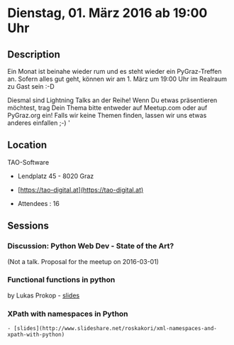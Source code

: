 # Dienstag, 01. März 2016 ab 19:00 Uhr

## Description

Ein Monat ist beinahe wieder rum und es steht wieder ein PyGraz-Treffen
an. Sofern alles gut geht, können wir am 1. März um 19:00 Uhr im Realraum zu
Gast sein :-D

Diesmal sind Lightning Talks an der Reihe! Wenn Du etwas präsentieren möchtest,
trag Dein Thema bitte entweder auf Meetup.com oder auf PyGraz.org ein! Falls wir
keine Themen finden, lassen wir uns etwas anderes einfallen ;-)
'

## Location

TAO-Software

- Lendplatz 45 - 8020 Graz
- [https://tao-digital.at](https://tao-digital.at)

- Attendees : 16

## Sessions

### Discussion: Python Web Dev - State of the Art?

(Not a talk. Proposal for the meetup on 2016-03-01)

### Functional functions in python

by Lukas Prokop - [slides](http://lukas-prokop.at/talks/pygraz-functional-functions/slides.pdf)

### XPath with namespaces in Python

    - [slides](http://www.slideshare.net/roskakori/xml-namespaces-and-xpath-with-python)
